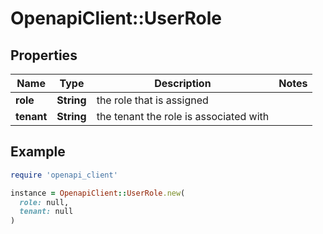 # OpenapiClient::UserRole

## Properties

| Name | Type | Description | Notes |
| ---- | ---- | ----------- | ----- |
| **role** | **String** | the role that is assigned |  |
| **tenant** | **String** | the tenant the role is associated with |  |

## Example

```ruby
require 'openapi_client'

instance = OpenapiClient::UserRole.new(
  role: null,
  tenant: null
)
```

